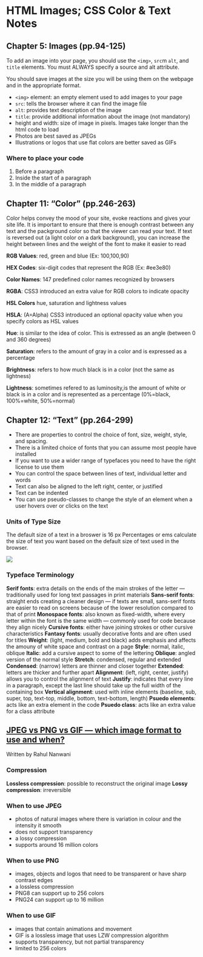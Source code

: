 # HTML Images; CSS Color & Text Notes

## Chapter 5: Images (pp.94-125)

To add an image into your page, you should use the `<img>`, `src`m `alt`, and `title` elements. You must ALWAYS specify a source and alt attribute.

You should save images at the size you will be using them on the webpage and in the appropriate format.

* `<img>` element: an empty element used to add images to your page
* `src`: tells the browser where it can find the image file
* `alt`: provides text description of the image
* `title`: provide additional information about the image (not mandatory)
* height and width: size of image in pixels. Images take longer than the html code to load
* Photos are best saved as JPEGs
* Illustrations or logos that use flat colors are better saved as GIFs

### Where to place your code

1. Before a paragraph
2. Inside the start of a paragraph
3. In the middle of a paragraph

## Chapter 11: “Color” (pp.246-263)

Color helps convey the mood of your site, evoke reactions and gives your site life. It is important to ensure that there is enough contrast between any text and the packground color so that the viewer can read your text. If text is reversed out (a light color on a dark background), you can increase the height between lines and the weight of the font to make it easier to read

**RGB Values**: red, green and blue (Ex: 100,100,90)

**HEX Codes**: six-digit codes that represent the RGB (Ex: #ee3e80)

**Color Names**: 147 predefined color names recognized by browsers

**RGBA**: CSS3 introduced an extra value for RGB colors to indicate opacity

**HSL Colors** hue, saturation and lightness values

**HSLA**: (A=Alpha) CSS3 introduced an optional opacity value when you specify colors as HSL values

**Hue**: is similar to the idea of color. This is extressed as an angle (between 0 and 360 degrees)

**Saturation**: refers to the amount of gray in a color and is expressed as a percentage

**Brightness**: refers to how much black is in a color (not the same as lightness)

**Lightness**: sometimes refered to as luminosity,is the amount of white or black is in a color and is represented as a percentage (0%=black, 100%=white, 50%=normal)

## Chapter 12: “Text” (pp.264-299)

* There are properties to control the choice of font, size, weight, style, and spacing.
* There is a limited choice of fonts that you can assume most people have installed
* If you want to use a wider range of typefaces you need to have the right license to use them
* You can control the space between lines of text, individual letter and words
* Text can also be aligned to the left right, center, or justified
* Text can be indented
* You can use pseudo-classes to change the style of an element when a user hovers over or clicks on the text

### Units of Type Size

The default size of a text in a broswer is 16 px
Percentages or ems calculate the size of text you want based on the default size of text used in the browser.

<img src="/users/saraperry/reading-notes/units.png">

### Typeface Terminology

**Serif fonts**: extra details on the ends of the main strokes of the letter — traditionally used for long text passages in print materials
**Sans-serif fonts**: straight ends creating a cleaner design — if texts are small, sans-serif fonts are easier to read on screens because of the lower resolution compared to that of print 
**Monospace fonts**: also known as fixed-width, where every letter within the font is the same width — commonly used for code because they align nicely
**Cursive fonts**: either have joining strokes or other cursive characteristics
**Fantasy fonts**: usually decorative fonts and are often used for titles
**Weight**: (light, medium, bold and black) adds emphasis and affects the amouny of white space and contrast on a page
**Style**: normal, italic, oblique
**Italic**: add a cursive aspect to some of the lettering
**Oblique**: angled version of the normal style
**Stretch**: condensed, regular and extended
**Condensed**: (narrow) letters are thinner and closer together
**Extended**: letters are thicker and further apart
**Alignment**: (left, right, center, justify) allows you to control the alignment of text
**Justify**: indicates that every line in a paragraph, except the last line should take up the full width of the containing box
**Vertical alignment**: used with inline elements (baseline, sub, super, top, text-top, middle, bottom, text-bottom, length)
**Psuedo elements**: acts like an extra element in the code
**Psuedo class**: acts like an extra value for a class attribute

## [JPEG vs PNG vs GIF — which image format to use and when?](https://blog.imagekit.io/jpeg-vs-png-vs-gif-which-image-format-to-use-and-when-c8913ae3e01d) 
Written by Rahul Nanwani

### Compression

**Lossless compression**: possible to reconstruct the original image
**Lossy compression**: irreversible

### When to use JPEG

* photos of natural images where there is variation in colour and the intensity it smooth
* does not support transparency
* a lossy compression
* supports around 16 million colors

### When to use PNG

* images, objects and logos that need to be transparent or have sharp contrast edges
* a lossless compression
* PNG8 can support up to 256 colors
* PNG24 can support up to 16 million

### When to use GIF

* images that contain animations and movement
* GIF is a lossless image that uses LZW compression algorithm
* supports transparency, but not partial transparency
* limited to 256 colors
